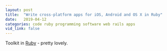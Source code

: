 ```yaml
---
layout: post
title:  "Write cross-platform apps for iOS, Android and OS X in Ruby"
date:   2019-04-12
categories: code ruby programming software web rails apps 
vid_link: false
---
```


Toolkit in [Ruby] - pretty lovely.

[Ruby]: //www.rubymotion.com/developers/guides/